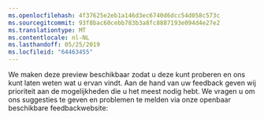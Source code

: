 ```yaml
---
ms.openlocfilehash: 4f37625e2eb1a146d3ec6740d6dcc54d058c573c
ms.sourcegitcommit: 93f8bac60cebb783b3a8fc8887193e094d4e27e2
ms.translationtype: MT
ms.contentlocale: nl-NL
ms.lasthandoff: 05/25/2019
ms.locfileid: "64463455"
---
```

We maken deze preview beschikbaar zodat u deze kunt proberen en ons kunt laten weten wat u ervan vindt. Aan de hand van uw feedback geven wij prioriteit aan de mogelijkheden die u het meest nodig hebt. We vragen u om ons suggesties te geven en problemen te melden via onze openbaar beschikbare feedbackwebsite: